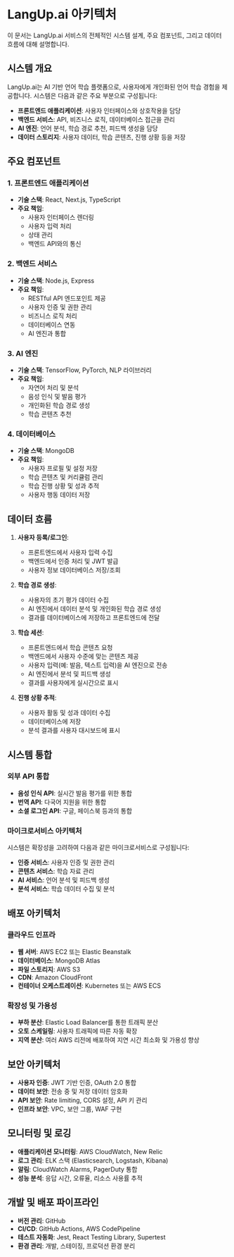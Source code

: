# LangUp.ai 아키텍처

이 문서는 LangUp.ai 서비스의 전체적인 시스템 설계, 주요 컴포넌트, 그리고 데이터 흐름에 대해 설명합니다.

## 시스템 개요

LangUp.ai는 AI 기반 언어 학습 플랫폼으로, 사용자에게 개인화된 언어 학습 경험을 제공합니다. 시스템은 다음과 같은 주요 부분으로 구성됩니다:

- **프론트엔드 애플리케이션**: 사용자 인터페이스와 상호작용을 담당
- **백엔드 서비스**: API, 비즈니스 로직, 데이터베이스 접근을 관리
- **AI 엔진**: 언어 분석, 학습 경로 추천, 피드백 생성을 담당
- **데이터 스토리지**: 사용자 데이터, 학습 콘텐츠, 진행 상황 등을 저장

## 주요 컴포넌트

### 1. 프론트엔드 애플리케이션

- **기술 스택**: React, Next.js, TypeScript
- **주요 책임**:
  - 사용자 인터페이스 렌더링
  - 사용자 입력 처리
  - 상태 관리
  - 백엔드 API와의 통신

### 2. 백엔드 서비스

- **기술 스택**: Node.js, Express
- **주요 책임**:
  - RESTful API 엔드포인트 제공
  - 사용자 인증 및 권한 관리
  - 비즈니스 로직 처리
  - 데이터베이스 연동
  - AI 엔진과 통합

### 3. AI 엔진

- **기술 스택**: TensorFlow, PyTorch, NLP 라이브러리
- **주요 책임**:
  - 자연어 처리 및 분석
  - 음성 인식 및 발음 평가
  - 개인화된 학습 경로 생성
  - 학습 콘텐츠 추천

### 4. 데이터베이스

- **기술 스택**: MongoDB
- **주요 책임**:
  - 사용자 프로필 및 설정 저장
  - 학습 콘텐츠 및 커리큘럼 관리
  - 학습 진행 상황 및 성과 추적
  - 사용자 행동 데이터 저장

## 데이터 흐름

1. **사용자 등록/로그인**:
   - 프론트엔드에서 사용자 입력 수집
   - 백엔드에서 인증 처리 및 JWT 발급
   - 사용자 정보 데이터베이스 저장/조회

2. **학습 경로 생성**:
   - 사용자의 초기 평가 데이터 수집
   - AI 엔진에서 데이터 분석 및 개인화된 학습 경로 생성
   - 결과를 데이터베이스에 저장하고 프론트엔드에 전달

3. **학습 세션**:
   - 프론트엔드에서 학습 콘텐츠 요청
   - 백엔드에서 사용자 수준에 맞는 콘텐츠 제공
   - 사용자 입력(예: 발음, 텍스트 입력)을 AI 엔진으로 전송
   - AI 엔진에서 분석 및 피드백 생성
   - 결과를 사용자에게 실시간으로 표시

4. **진행 상황 추적**:
   - 사용자 활동 및 성과 데이터 수집
   - 데이터베이스에 저장
   - 분석 결과를 사용자 대시보드에 표시

## 시스템 통합

### 외부 API 통합

- **음성 인식 API**: 실시간 발음 평가를 위한 통합
- **번역 API**: 다국어 지원을 위한 통합
- **소셜 로그인 API**: 구글, 페이스북 등과의 통합

### 마이크로서비스 아키텍처

시스템은 확장성을 고려하여 다음과 같은 마이크로서비스로 구성됩니다:

- **인증 서비스**: 사용자 인증 및 권한 관리
- **콘텐츠 서비스**: 학습 자료 관리
- **AI 서비스**: 언어 분석 및 피드백 생성
- **분석 서비스**: 학습 데이터 수집 및 분석

## 배포 아키텍처

### 클라우드 인프라

- **웹 서버**: AWS EC2 또는 Elastic Beanstalk
- **데이터베이스**: MongoDB Atlas
- **파일 스토리지**: AWS S3
- **CDN**: Amazon CloudFront
- **컨테이너 오케스트레이션**: Kubernetes 또는 AWS ECS

### 확장성 및 가용성

- **부하 분산**: Elastic Load Balancer를 통한 트래픽 분산
- **오토 스케일링**: 사용자 트래픽에 따른 자동 확장
- **지역 분산**: 여러 AWS 리전에 배포하여 지연 시간 최소화 및 가용성 향상

## 보안 아키텍처

- **사용자 인증**: JWT 기반 인증, OAuth 2.0 통합
- **데이터 보안**: 전송 중 및 저장 데이터 암호화
- **API 보안**: Rate limiting, CORS 설정, API 키 관리
- **인프라 보안**: VPC, 보안 그룹, WAF 구현

## 모니터링 및 로깅

- **애플리케이션 모니터링**: AWS CloudWatch, New Relic
- **로그 관리**: ELK 스택 (Elasticsearch, Logstash, Kibana)
- **알림**: CloudWatch Alarms, PagerDuty 통합
- **성능 분석**: 응답 시간, 오류율, 리소스 사용률 추적

## 개발 및 배포 파이프라인

- **버전 관리**: GitHub
- **CI/CD**: GitHub Actions, AWS CodePipeline
- **테스트 자동화**: Jest, React Testing Library, Supertest
- **환경 관리**: 개발, 스테이징, 프로덕션 환경 분리
